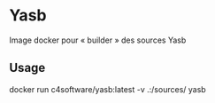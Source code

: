 # Yasb

Image docker pour « builder » des sources Yasb

## Usage

docker run c4software/yasb:latest -v .:/sources/ yasb 
